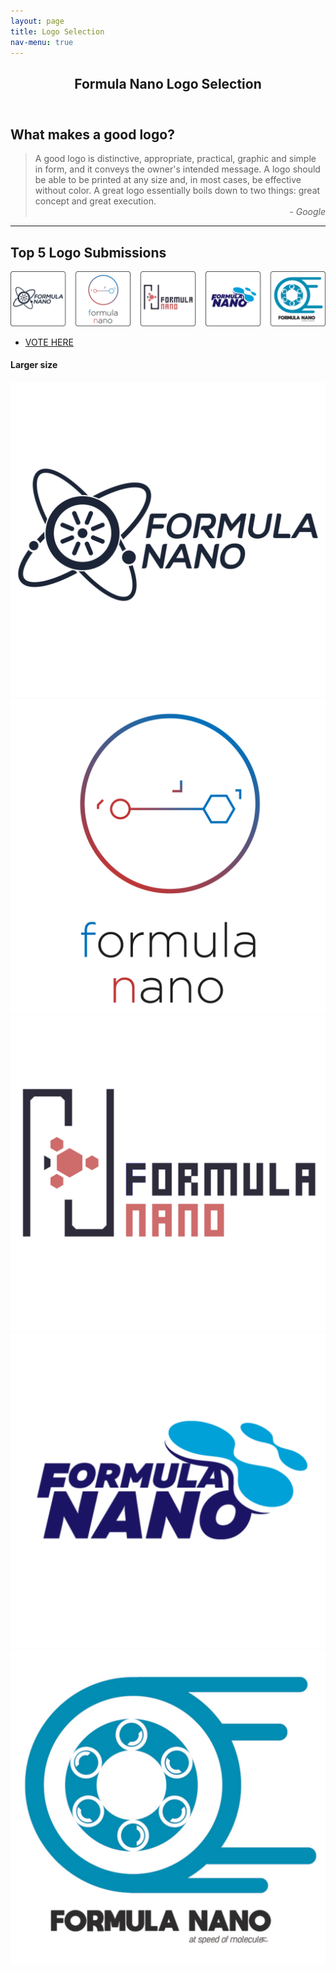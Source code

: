 ```yaml
---
layout: page
title: Logo Selection
nav-menu: true
---
```


<!-- Main -->
<div id="main" class="alt">

<!-- One -->
<section id="one">
	<div class="inner">
		<header class="major">
			<h1>Formula Nano Logo Selection</h1>
		</header>

<!-- Content -->
<h2 id="content">What makes a good logo?</h2>
<blockquote>A good logo is distinctive, appropriate, practical, graphic and simple in form, and it conveys the owner's intended message. A logo should be able to be printed at any size and, in most cases, be effective without color. A great logo essentially boils down to two things: great concept and great execution.
<div align="right">
  <i>- Google</i>
</div>
</blockquote>

<hr class="major" />

<!-- Elements -->
<h2 id="elements">Top 5 Logo Submissions</h2>
<div class="12u">
<span class="image fit">
<a href="https://formulanano.typeform.com/to/etIg2A" target="_blank">
<img border="0" alt="fn-logo-survey" src="assets/images/logo/fn-top-logos.png">
</a>
</span>
</div>

<ul class="actions fit">
	<li><a href="https://formulanano.typeform.com/to/etIg2A" target="_blank" class="button fit icon fa-discord">VOTE HERE</a></li>
</ul>

<h4>Larger size</h4>
<div class="box alt">
	<div class="row 50% uniform">
		<div class="4u"><span class="image fit"><img src="assets/images/logo/fna.png" alt="" /></span></div>
		<div class="4u"><span class="image fit"><img src="assets/images/logo/fnb.png" alt="" /></span></div>
		<div class="4u"><span class="image fit"><img src="assets/images/logo/fnc.png" alt="" /></span></div>
		<div class="4u"><span class="image fit"><img src="assets/images/logo/fnd.png" alt="" /></span></div>
		<div class="4u"><span class="image fit"><img src="assets/images/logo/fne.png" alt="" /></span></div>
	</div>
</div>


</div>
</section>
</div>
